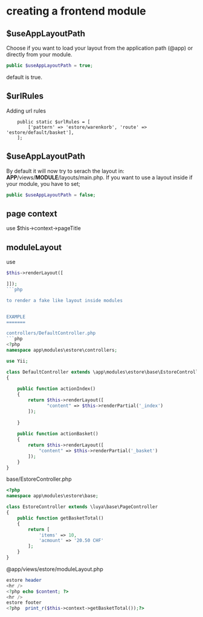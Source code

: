 creating a frontend module
==========================

$useAppLayoutPath
-----------------------

Choose if you want to load your layout from the application path (@app) or directly from your module. 

```php
public $useAppLayoutPath = true;
```
default is true.


$urlRules
---------
Adding url rules

```
    public static $urlRules = [
        ['pattern' => 'estore/warenkorb', 'route' => 'estore/default/basket'],
    ];
```

$useAppLayoutPath
-----------------

By default it will now try to serach the layout in: __APP__/views/__MODULE__/layouts/main.php. If you want to use a layout inside if your module, you have to set;
```php
public $useAppLayoutPath = false;
```

page context
------------

use $this->context->pageTitle

moduleLayout
------------

use 
```php
$this->renderLayout([

]]); 
```php

to render a fake like layout inside modules


EXAMPLE
=======

controllers/DefaultController.php
```php
<?php
namespace app\modules\estore\controllers;

use Yii;

class DefaultController extends \app\modules\estore\base\EstoreController
{
    
    public function actionIndex()
    {
        return $this->renderLayout([
               "content" => $this->renderPartial('_index')  
        ]);
        
    }
    
    public function actionBasket()
    {   
        return $this->renderLayout([
            "content" => $this->renderPartial('_basket')        
        ]);
    }
}
```
base/EstoreController.php
```php
<?php
namespace app\modules\estore\base;

class EstoreController extends \luya\base\PageController
{
    public function getBasketTotal()
    {
        return [
            'items' => 10,
            'acmount' => '20.50 CHF'
        ];
    }
}
```

@app/views/estore/moduleLayout.php
```php
estore header
<hr />
<?php echo $content; ?>
<hr />
estore footer
<?php  print_r($this->context->getBasketTotal());?>
```